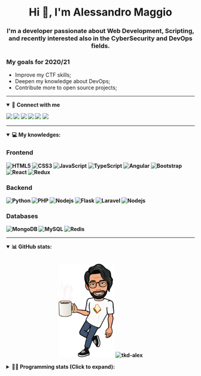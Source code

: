 <h1 align="center">Hi 👋, I'm Alessandro Maggio</h1>
<h3 align="center">I'm a developer passionate about Web Development, Scripting, and recently interested also in the CyberSecurity and DevOps fields.</h3>

### My goals for 2020/21
- Improve my CTF skills;
- Deepen my knowledge about DevOps;
- Contribute more to open source projects;

____

<details open>
<summary>🤝 <b>Connect with me<b></summary>

<p align = "center">

[<img src="https://img.shields.io/badge/twitter-1DA1F2.svg?&style=for-the-badge&logo=twitter&logoColor=white" />](https://twitter.com/TkdAxel)
[<img src ="https://img.shields.io/badge/portfolio-web-%23.svg?&style=for-the-badge&logo=&logoColor=white%22">](https://alessandromaggio.it/)
[<img src ="https://img.shields.io/badge/Telegram-1ca0f1.svg?&style=for-the-badge&logo=Telegram&logoColor=white%22&link=https://t.me/TkdAlex">](https://t.me/TkdAlex/)
[<img src="https://img.shields.io/badge/gmail-c14438.svg?&style=for-the-badge&logo=Gmail&logoColor=white&link=mailto:alex.tkd.alex@gmail.com"/>](mailto:alex.tkd.alex@gmail.com)
[<img src="https://img.shields.io/badge/linkedin-0077B5.svg?&style=for-the-badge&logo=linkedin&logoColor=white" />](https://www.linkedin.com/in/aalessandromaggio/)
[<img src = "https://img.shields.io/badge/instagram-E4405F.svg?&style=for-the-badge&logo=instagram&logoColor=white">](https://www.instagram.com/tkd_alex/)
<!--- [![Visits Badge](https://badges.pufler.dev/visits/tkd-alex/tkd-alex?style=for-the-badge&color=blue)](https://github.com/tkd-alex/tkd-alex) -->

</p>

</details>

---

<details open>
<summary>💻 <b>My knowledges</b>: </summary>

### Frontend
![HTML5](https://img.shields.io/badge/-HTML5-E34F26.svg?style=for-the-badge&logo=html5&logoColor=ffffff)
![CSS3](https://img.shields.io/badge/-CSS3-1572B6.svg?style=for-the-badge&logo=css3)
![JavaScript](https://img.shields.io/badge/-JavaScript-282C34?style=for-the-badge&logo=javascript)
![TypeScript](https://img.shields.io/badge/-TypeScript-007ACC?style=for-the-badge&logo=typescript)
![Angular](https://img.shields.io/badge/-Angular-DD0031?style=for-the-badge&logo=angular)
![Bootstrap](https://img.shields.io/badge/-Bootstrap-563D7C.svg?style=for-the-badge&logo=bootstrap)
![React](https://img.shields.io/badge/-React-282C34.svg?style=for-the-badge&logo=react&logoColor=ffffff)
![Redux](https://img.shields.io/badge/-Redux-764ABC.svg?style=for-the-badge&logo=redux)

### Backend
![Python](https://img.shields.io/badge/-Python-3776AB.svg?style=for-the-badge&logo=Python&logoColor=ffffff)
![PHP](https://img.shields.io/badge/-PHP-777BB4.svg?style=for-the-badge&logo=PHP&logoColor=ffffff)
![Nodejs](https://img.shields.io/badge/-Bash-4EAA25.svg?style=for-the-badge&logo=gnu-bash&logoColor=ffffff)
![Flask](https://img.shields.io/badge/-Flask-282C34.svg?style=for-the-badge&logo=flask)
![Laravel](https://img.shields.io/badge/-Laravel-FF2D20.svg?style=for-the-badge&logo=laravel&logoColor=ffffff)
![Nodejs](https://img.shields.io/badge/-Nodejs-339933.svg?style=for-the-badge&logo=Node.js&logoColor=ffffff)

### Databases
![MongoDB](https://img.shields.io/badge/-MongoDB-47A248?style=for-the-badge&logo=mongodb&logoColor=ffffff)
![MySQL](https://img.shields.io/badge/-MySQL-4479A1?style=for-the-badge&logo=mysql&logoColor=ffffff)
![Redis](https://img.shields.io/badge/-Redis-DC382D?style=for-the-badge&logo=Redis&logoColor=ffffff)

</details>

---

<details open>
 <summary>📊 <b>GitHub stats</b>: </summary>

<br>

<p align = "center">
    <img src="https://raw.githubusercontent.com/Tkd-Alex/tkd-alex/master/images/321517cd-ff68-41a7-b0d1-e765680568a7-8b6448d9-c944-4146-b633-adbdd25cb471-v1.png" height="250" />
    <img src="https://github-readme-stats.vercel.app/api?username=tkd-alex&show_icons=true&count_private=true&hide_border=true&line_height=25" alt="tkd-alex">
</p>

</design>

<details>
 <summary>👨‍💻 <b>Programming stats (Click to expand)</b>: </summary>
 
<!--START_SECTION:waka-->
**I'm an Early 🐤** 

```text
🌞 Morning    238 commits    █████░░░░░░░░░░░░░░░░░░░░   20.82% 
🌆 Daytime    450 commits    █████████░░░░░░░░░░░░░░░░   39.37% 
🌃 Evening    419 commits    █████████░░░░░░░░░░░░░░░░   36.66% 
🌙 Night      36 commits     ░░░░░░░░░░░░░░░░░░░░░░░░░   3.15%

```
📅 **I'm Most Productive on Wednesday** 

```text
Monday       170 commits    ███░░░░░░░░░░░░░░░░░░░░░░   14.87% 
Tuesday      195 commits    ████░░░░░░░░░░░░░░░░░░░░░   17.06% 
Wednesday    224 commits    █████░░░░░░░░░░░░░░░░░░░░   19.6% 
Thursday     153 commits    ███░░░░░░░░░░░░░░░░░░░░░░   13.39% 
Friday       194 commits    ████░░░░░░░░░░░░░░░░░░░░░   16.97% 
Saturday     90 commits     ██░░░░░░░░░░░░░░░░░░░░░░░   7.87% 
Sunday       117 commits    ██░░░░░░░░░░░░░░░░░░░░░░░   10.24%

```


📊 **This Week I Spent My Time On** 

```text
⌚︎ Time Zone: Europe/Rome

💬 Programming Languages: 
Python                   18 hrs 52 mins      ██████████████████████░░░   88.49% 
JavaScript               40 mins             ░░░░░░░░░░░░░░░░░░░░░░░░░   3.18% 
Text                     29 mins             ░░░░░░░░░░░░░░░░░░░░░░░░░   2.32% 
JSON                     18 mins             ░░░░░░░░░░░░░░░░░░░░░░░░░   1.46% 
HTML                     17 mins             ░░░░░░░░░░░░░░░░░░░░░░░░░   1.36%

🔥 Editors: 
VS Code                  14 hrs 35 mins      █████████████████░░░░░░░░   68.41% 
Sublime Text             6 hrs 44 mins       ████████░░░░░░░░░░░░░░░░░   31.59%

🐱‍💻 Projects: 
OnlyFans-Automation      8 hrs 45 mins       ██████████░░░░░░░░░░░░░░░   41.04% 
Unknown Project          6 hrs 42 mins       ███████░░░░░░░░░░░░░░░░░░   31.42% 
COPenaghenAIO            4 hrs 43 mins       █████░░░░░░░░░░░░░░░░░░░░   22.13% 
myStore                  1 hr 8 mins         █░░░░░░░░░░░░░░░░░░░░░░░░   5.34% 
PandaScripts-Chrome-Exten0 secs              ░░░░░░░░░░░░░░░░░░░░░░░░░   0.07%

💻 Operating System: 
Linux                    21 hrs 19 mins      █████████████████████████   100.0%

```

**I Mostly Code in Python** 

```text
Python                   30 repos            ██████████░░░░░░░░░░░░░░░   40.54% 
JavaScript               12 repos            ████░░░░░░░░░░░░░░░░░░░░░   16.22% 
PHP                      5 repos             █░░░░░░░░░░░░░░░░░░░░░░░░   6.76% 
HTML                     5 repos             █░░░░░░░░░░░░░░░░░░░░░░░░   6.76% 
CSS                      5 repos             █░░░░░░░░░░░░░░░░░░░░░░░░   6.76%

```



 Last Updated on 01/02/2022 06:07:40 UTC
<!--END_SECTION:waka-->

</details>
